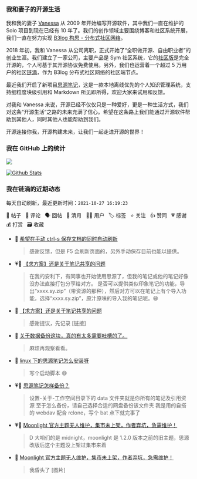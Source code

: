 ### 我和妻子的开源生活

我和我的妻子 [Vanessa](https://github.com/Vanessa219) 从 2009 年开始编写开源软件，其中我们一直在维护的 Solo 项目到现在已经有 10 年了。我们的创作领域主要围绕博客和社区系统开展，我们一直在努力实现 [B3log 构思 - 分布式社区网络](https://ld246.com/article/1546941897596)。

2018 年初，我和 Vanessa 从公司离职，正式开始了“全职做开源、自由职业者”的创业生涯。我们建立了一家公司，主要产品是 Sym 社区系统，它的[社区版](https://github.com/88250/symphony)是完全开源的，个人可基于其开源协议免费使用。另外，我们也运营着一个超过 5 万用户的社区[链滴](https://ld246.com)，作为 B3log 分布式社区网络的社区端节点。

最近我们开启了新项目[思源笔记](https://github.com/siyuan-note/siyuan)，这是一款本地离线优先的个人知识管理系统，支持细粒度块级引用和 Markdown 所见即所得，欢迎大家来试用和反馈。

对我和 Vanessa 来说，开源已经不仅仅只是一种爱好，更是一种生活方式，我们对这条“开源生活”之路的未来充满了信心。希望在这条路上我们能通过开源软件帮助到其他人，同时其他人也能帮助到我们。

开源连接你我，开源构建未来，让我们一起走进开源的世界！

### 我在 GitHub 上的统计

<a title="Hits" target="_blank" href="https://github.com/88250/88250"><img src="https://hits.b3log.org/88250/88250.svg"></a>

[![Github Stats](https://github-readme-stats.vercel.app/api?username=88250&theme=tokyonight&show_icons=true)](https://github.com/88250)

<!--events start -->

### 我在链滴的近期动态

每天自动刷新，最近更新时间：`2021-10-27 16:19:23`

📝 帖子 &nbsp; 💬 评论 &nbsp; 🗣 回帖 &nbsp; 🌙 清月 &nbsp; 👨‍💻 用户 &nbsp; 🏷️ 标签 &nbsp; ⭐️ 关注 &nbsp; 👍 赞同 &nbsp; 💗 感谢 &nbsp; 💰 打赏 &nbsp; 🗃 收藏

* 💬 [希望在手动 ctrl-s 保存文档的同时自动刷新](https://ld246.com/article/1635313997993/comment/1635318416134#comments)

  > 感谢反馈，但是 F5 会刷新页面的，另外手动保存目前也能以提供。
* 💗📝 [【求方案】还是关于笔记共享的问题](https://ld246.com/article/1635317440635)

  > 在我的安利下，有同事也开始使用思源了，但我的笔记或他的笔记好像没办法直接打包分享给对方。 是否可以提供类似印象笔记的功能，导出“xxxx.sy.zip”（带资源的那种），然后对方可以在笔记上有个导入功能，选择“xxxx.sy.zip”，原汁原味的导入我的笔记呢。😄
* 💬 [【求方案】还是关于笔记共享的问题](https://ld246.com/article/1635317440635/comment/1635318281194#comments)

  > 感谢提议，先记录 [链接]
* 💬 [关于数据备份这块，真的有太多需要吐槽的了。](https://ld246.com/article/1635232378690/comment/1635317896065#comments)

  > 麻烦再观察看看。
* 💬 [linux 下的思源笔记怎么安装呀](https://ld246.com/article/1610414765861/comment/1635306359010#comments)

  > 写个启动脚本 😅
* 💗💬 [思源笔记怎样备份？](https://ld246.com/article/1635236898570/comment/1635253367163#comments)

  > 设置-关于-工作空间目录下的 data 文件夹就是你所有的笔记及引用资源 至于怎么备份，请自己选择合适的网盘备份该文件夹 我是用的自搭的 webdav 配合 rclone，写个 bat 点下就完事了
* 💗💬 [Moonlight 官方主题无人维护，集市未上架，作者弃坑，急需维护！](https://ld246.com/article/1635262223598/comment/1635264621443#comments)

  > D 大咱们的是 midnight，moonlight 是 1.2.0 版本之前的旧主题，思源改版后这个主题没上架过集市来着
* 💬 [Moonlight 官方主题无人维护，集市未上架，作者弃坑，急需维护！](https://ld246.com/article/1635262223598/comment/1635265679431#comments)

  > 我昏头了 [图片]


<!--events end -->

